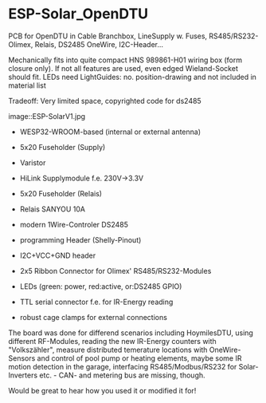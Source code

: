 # ESP-Solar_OpenDTU
PCB for OpenDTU in Cable Branchbox, LineSupply w. Fuses, RS485/RS232-Olimex, Relais, DS2485 OneWire, I2C-Header...

Mechanically fits into quite compact HNS 989861-H01 wiring box (form closure only).
If not all features are used, even edged Wieland-Socket should fit.
LEDs need LightGuides: no. position-drawing and not included in material list 

Tradeoff: Very limited space, copyrighted code for ds2485

image::ESP-SolarV1.jpg

* WESP32-WROOM-based (internal or external antenna)

* 5x20 Fuseholder (Supply)
* Varistor
* HiLink Supplymodule f.e. 230V->3.3V

* 5x20 Fuseholder (Relais)
* Relais SANYOU 10A

* modern 1Wire-Controler DS2485
* programming Header (Shelly-Pinout)
* I2C+VCC+GND header
* 2x5 Ribbon Connector for Olimex' RS485/RS232-Modules
* LEDs (green: power, red:active, or:DS2485 GPIO)

* TTL serial connector f.e. for IR-Energy reading 
* robust cage clamps for external connections

The board was done for differend scenarios including HoymilesDTU, using different RF-Modules,
reading the new IR-Energy counters with "Volkszähler", measure distributed temerature locations 
with OneWire-Sensors and control of pool pump or heating elements, maybe some IR motion detection 
in the garage, interfacing RS485/Modbus/RS232 for Solar-Inverters etc. - CAN- and metering bus 
are missing, though.

Would be great to hear how you used it or modified it for!
